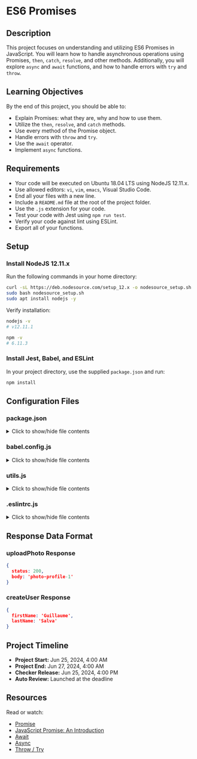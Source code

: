 # ES6 Promises

## Description

This project focuses on understanding and utilizing ES6 Promises in JavaScript. You will learn how to handle asynchronous operations using Promises, `then`, `catch`, `resolve`, and other methods. Additionally, you will explore `async` and `await` functions, and how to handle errors with `try` and `throw`.

## Learning Objectives

By the end of this project, you should be able to:

- Explain Promises: what they are, why and how to use them.
- Utilize the `then`, `resolve`, and `catch` methods.
- Use every method of the Promise object.
- Handle errors with `throw` and `try`.
- Use the `await` operator.
- Implement `async` functions.

## Requirements

- Your code will be executed on Ubuntu 18.04 LTS using NodeJS 12.11.x.
- Use allowed editors: `vi`, `vim`, `emacs`, Visual Studio Code.
- End all your files with a new line.
- Include a `README.md` file at the root of the project folder.
- Use the `.js` extension for your code.
- Test your code with Jest using `npm run test`.
- Verify your code against lint using ESLint.
- Export all of your functions.

## Setup

### Install NodeJS 12.11.x

Run the following commands in your home directory:

```sh
curl -sL https://deb.nodesource.com/setup_12.x -o nodesource_setup.sh
sudo bash nodesource_setup.sh
sudo apt install nodejs -y
```

Verify installation:

```sh
nodejs -v
# v12.11.1

npm -v
# 6.11.3
```

### Install Jest, Babel, and ESLint

In your project directory, use the supplied `package.json` and run:

```sh
npm install
```

## Configuration Files

### package.json

<details>
<summary>Click to show/hide file contents</summary>

```json
{
  "name": "es6-promises",
  "version": "1.0.0",
  "description": "",
  "main": "index.js",
  "scripts": {
    "test": "jest",
    "lint": "eslint ."
  },
  "dependencies": {
  },
  "devDependencies": {
    "@babel/cli": "^7.8.4",
    "@babel/core": "^7.8.4",
    "@babel/preset-env": "^7.8.4",
    "babel-jest": "^25.1.0",
    "eslint": "^6.8.0",
    "jest": "^25.1.0"
  },
  "author": "",
  "license": "ISC"
}
```

</details>

### babel.config.js

<details>
<summary>Click to show/hide file contents</summary>

```js
module.exports = {
  presets: [
    [
      '@babel/preset-env',
      {
        targets: {
          node: 'current',
        },
      },
    ],
  ],
};
```

</details>

### utils.js

<details>
<summary>Click to show/hide file contents</summary>

```js
export function uploadPhoto() {
  return Promise.resolve({
    status: 200,
    body: 'photo-profile-1',
  });
}

export function createUser() {
  return Promise.resolve({
    firstName: 'Guillaume',
    lastName: 'Salva',
  });
}
```

</details>

### .eslintrc.js

<details>
<summary>Click to show/hide file contents</summary>

```js
module.exports = {
  env: {
    browser: true,
    es6: true,
    node: true,
    jest: true,
  },
  extends: ['airbnb-base', 'plugin:jest/recommended'],
  globals: {
    Atomics: 'readonly',
    SharedArrayBuffer: 'readonly',
  },
  parserOptions: {
    ecmaVersion: 2018,
    sourceType: 'module',
  },
  plugins: ['jest'],
  rules: {
    'no-console': 'off',
    'no-shadow': 'off',
    'no-restricted-syntax': ['error', 'ForInStatement', 'LabeledStatement', 'WithStatement'],
  },
};
```

</details>

## Response Data Format

### uploadPhoto Response

```json
{
  status: 200,
  body: 'photo-profile-1'
}
```

### createUser Response

```json
{
  firstName: 'Guillaume',
  lastName: 'Salva'
}
```

## Project Timeline

- **Project Start:** Jun 25, 2024, 4:00 AM
- **Project End:** Jun 27, 2024, 4:00 AM
- **Checker Release:** Jun 25, 2024, 4:00 PM
- **Auto Review:** Launched at the deadline

## Resources

Read or watch:

- [Promise](https://developer.mozilla.org/en-US/docs/Web/JavaScript/Reference/Global_Objects/Promise)
- [JavaScript Promise: An Introduction](https://developers.google.com/web/fundamentals/primers/promises)
- [Await](https://developer.mozilla.org/en-US/docs/Web/JavaScript/Reference/Operators/await)
- [Async](https://developer.mozilla.org/en-US/docs/Web/JavaScript/Reference/Statements/async_function)
- [Throw / Try](https://developer.mozilla.org/en-US/docs/Web/JavaScript/Reference/Statements/throw)
